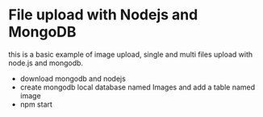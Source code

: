# File upload with Nodejs and MongoDB

this is a basic example of image upload, single and multi files upload with node.js and mongodb.
* download mongodb and nodejs
* create mongodb local database named Images and add a table named image
* npm start
